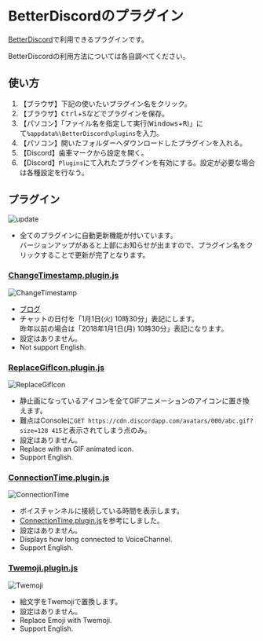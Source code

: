 BetterDiscordのプラグイン
=====

[BetterDiscord](https://github.com/rauenzi/BetterDiscordApp/releases)で利用できるプラグインです。

BetterDiscordの利用方法については各自調べてください。

## 使い方
1. 【ブラウザ】下記の使いたいプラグイン名をクリック。
2. 【ブラウザ】<kbd>Ctrl</kbd>+<kbd>S</kbd>などでプラグインを保存。
3. 【パソコン】「ファイル名を指定して実行(<kbd>Windows</kbd>+<kbd>R</kbd>)」にて`%appdata%\BetterDiscord\plugins`を入力。
4. 【パソコン】開いたフォルダーへダウンロードしたプラグインを入れる。
5. 【Discord】歯車マークから設定を開く。
6. 【Discord】`Plugins`にて入れたプラグインを有効にする。設定が必要な場合は各種設定を行なう。

## プラグイン
![update](https://prfac.com/wp-content/uploads/2019/07/0d40a5e4a645fc6b96e767d64ac0878e-3.jpg)
- 全てのプラグインに自動更新機能が付いています。  
  バージョンアップがあると上部にお知らせが出ますので、プラグイン名をクリックすることで更新が完了となります。

### [ChangeTimestamp.plugin.js](https://raw.githubusercontent.com/micelle/BetterDiscordPlugins/master/plugins/ChangeTimestamp.plugin.js)
![ChangeTimestamp](https://prfac.com/wp-content/uploads/2019/07/0d40a5e4a645fc6b96e767d64ac0878e-1.jpg)
- [ブログ](https://prfac.com/change-timestamp-in-message/)
- チャットの日付を「1月1日(火) 10時30分」表記にします。  
  昨年以前の場合は「2018年1月1日(月) 10時30分」表記になります。
- 設定はありません。
- Not support English.

### [ReplaceGifIcon.plugin.js](https://raw.githubusercontent.com/micelle/BetterDiscordPlugins/master/plugins/ReplaceGifIcon.plugin.js)
![ReplaceGifIcon](https://prfac.com/wp-content/uploads/2019/07/ezgif-1-333bbc239b4f.gif)
- 静止画になっているアイコンを全てGIFアニメーションのアイコンに置き換えます。
- 難点はConsoleに`GET https://cdn.discordapp.com/avatars/000/abc.gif?size=128 415`と表示されてしまう点のみ。
- 設定はありません。
- Replace with an GIF animated icon.
- Support English.

### [ConnectionTime.plugin.js](https://raw.githubusercontent.com/micelle/BetterDiscordPlugins/master/plugins/ConnectionTime.plugin.js)
![ConnectionTime](https://prfac.com/wp-content/uploads/2019/07/ezgif-1-55b590270dbe.gif)
- ボイスチャンネルに接続している時間を表示します。
- [ConnectionTime.plugin.js](https://gist.github.com/katabame/ef65c6379c8d50af8702c5932c6dbf5b)を参考にしました。
- 設定はありません。
- Displays how long connected to VoiceChannel.
- Support English.

### [Twemoji.plugin.js](https://raw.githubusercontent.com/micelle/BetterDiscordPlugins/master/plugins/Twemoji.plugin.js)
![Twemoji](https://prfac.com/wp-content/uploads/2019/07/0d40a5e4a645fc6b96e767d64ac0878e.gif)
- 絵文字をTwemojiで置換します。
- 設定はありません。
- Replace Emoji with Twemoji.
- Support English.

